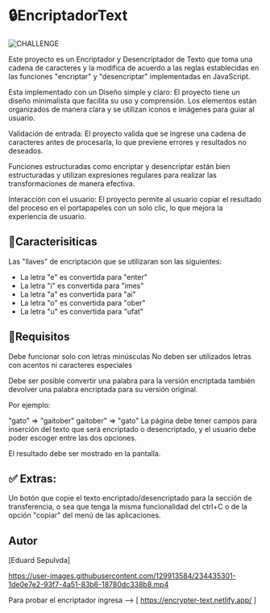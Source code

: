 # 🔒EncriptadorText

![CHALLENGE](https://user-images.githubusercontent.com/129913584/234436673-cc8b1626-8b3d-4d14-81df-8327517fc79a.PNG)



Este proyecto es un Encriptador y Desencriptador de Texto que toma una cadena de caracteres y la modifica de acuerdo a las reglas establecidas en las funciones "encriptar" y "desencriptar" implementadas en JavaScript.

Esta implementado con un Diseño simple y claro: El proyecto tiene un diseño minimalista que facilita su uso y comprensión. Los elementos están organizados de manera clara y se utilizan iconos e imágenes para guiar al usuario.

Validación de entrada: El proyecto valida que se ingrese una cadena de caracteres antes de procesarla, lo que previene errores y resultados no deseados.

Funciones  estructuradas como encriptar y desencriptar están bien estructuradas y utilizan expresiones regulares para realizar las transformaciones de manera efectiva.

Interacción con el usuario: El proyecto permite al usuario copiar el resultado del proceso en el portapapeles con un solo clic, lo que mejora la experiencia de usuario.


## 📖Caracterisiticas 
Las "llaves" de encriptación que se utilizaran son las siguientes:

* La letra "e" es convertida para "enter"
* La letra "i" es convertida para "imes"
* La letra "a" es convertida para "ai"
* La letra "o" es convertida para "ober"
* La letra "u" es convertida para "ufat"

## 🧩Requisitos
Debe funcionar solo con letras minúsculas
No deben ser utilizados letras con acentos ni caracteres especiales

Debe ser posible convertir una palabra para la versión encriptada también devolver una palabra encriptada para su versión original.

Por ejemplo:

"gato" => "gaitober"
gaitober" => "gato"
La página debe tener campos para inserción del texto que será encriptado o desencriptado, y el usuario debe poder escoger entre las dos opciones.

El resultado debe ser mostrado en la pantalla.

## ✅ Extras:
Un botón que copie el texto encriptado/desencriptado para la sección de transferencia, o sea que tenga la misma funcionalidad del ctrl+C o de la opción "copiar" del menú de las aplicaciones.



## Autor
[Eduard Sepulvda]



https://user-images.githubusercontent.com/129913584/234435301-1de0e7e2-93f7-4a51-83b6-18780dc338b8.mp4

Para probar el encriptador ingresa -->  [ https://encrypter-text.netlify.app/ ]


